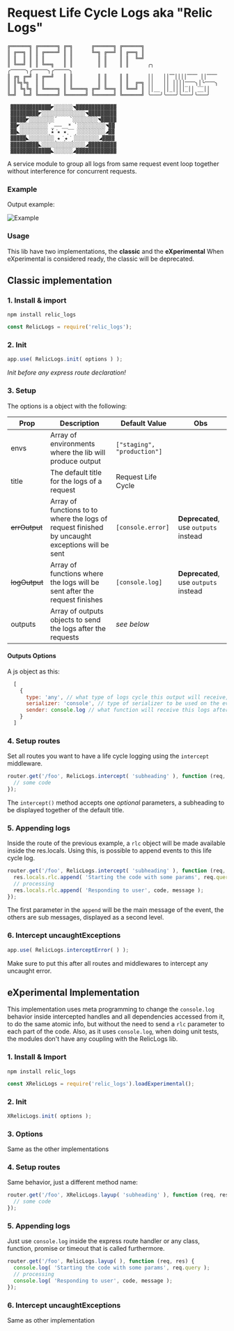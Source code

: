 # Request Life Cycle Logs aka "Relic Logs"
```
╔══════╗ ╔══════╗ ╔═╗      ╔══════╗ ╔══════╗
║ ╔══╗ ║ ║ ╔════╝ ║ ║      ╚═╗ ╔══╝ ║ ╔══╗ ║
║ ║  ║ ║ ║ ║      ║ ║        ║ ║    ║ ║  ╚═╝
║ ╚══╝ ║ ║ ╚══╗   ║ ║        ║ ║    ║ ║      ╭╮   ╭⎻⎻⎻╮╭⎻⎻⎻╮╭⎻⎻⎻╮
║ ╔╗ ╔═╝ ║ ╔══╝   ║ ║        ║ ║    ║ ║      ││   ││⎺││││⎺⎺ ││⎺⎺
║ ║╚╗╚╗  ║ ║      ║ ║        ║ ║    ║ ║  ╔═╗ ││   ││ ││││⎻⎻╮│╰⎻⎻╮
║ ║ ╚╗╚╗ ║ ╚════╗ ║ ╚════╗ ╔═╝ ╚══╗ ║ ╚══╝ ║ ││__ ││_││││̅_││ ̅_̅_││
╚═╝  ╚═╝ ╚══════╝ ╚══════╝ ╚══════╝ ╚══════╝ ╰───╯╰───╯╰───╯╰───╯

 ▓▓▓▓▓▓▓▓▓▓▓▓▓◤░░░░░░◥▓▓▓▓▓▓▓▓▓▓▓▓▓
 ▓▓▓▓▓▓▓▓▓◤░░░░░░░░░░░░░░◥▓▓▓▓▓▓▓▓▓
 ▓▓▓▓▓◤░░░░░░░░´    `░░░░░░░░◥▓▓▓▓▓
 ▓▓◤░░░░░░░░░´_⎯⎯⎯__* `░░░░░░░░░◥▓▓
 ▓▓◣░░░░░░░░░ˎ̽́★͘★ ★ ͙‾‾ˏ░░░░░░░░░◢▓▓
 ▓▓▓▓▓◣░░░░░░░░ˎ★͘ ͙★͘ˏ░░░░░░░░◢▓▓▓▓
 ▓▓▓▓▓▓▓▓▓◣░░░░░░░░░░░░░░◢▓▓▓▓▓▓▓▓▓
 ▓▓▓▓▓▓▓▓▓▓▓▓▓◣░░░░░░◢▓▓▓▓▓▓▓▓▓▓▓▓▓

```

A service module to group all logs from same request event loop together
without interference for concurrent requests.

### Example

Output example:

![Example](http://i.imgur.com/GHbrNKR.jpg?1)

### Usage

This lib have two implementations, the **classic** and the **eXperimental**
When eXperimental is considered ready, the classic will be deprecated.


## Classic implementation

### 1. Install & import

`npm install relic_logs`

```js
const RelicLogs = require('relic_logs');
```

### 2. Init

```js
app.use( RelicLogs.init( options ) );
```

*Init before any express route declaration!*

### 3. Setup
The options is a object with the following:

| Prop | Description | Default Value | Obs |
| ------ | ----------- | ------------- | --- |
| envs | Array of environments where the lib will produce output | `["staging", "production"]` | |
| title | The default title for the logs of a request | Request Life Cycle |
| ~~errOutput~~ | Array of functions to to where the logs of request finished by uncaught exceptions will be sent | `[console.error]` | **Deprecated**, use `outputs` instead |
| ~~logOutput~~ | Array of functions where the logs will be sent after the request finishes | `[console.log]` | **Deprecated**, use `outputs` instead |
| outputs | Array of outputs objects to send the logs after the requests | *see below* | |

#### Outputs Options ####
A js object as this:
```js
  [
    {
      type: 'any', // what type of logs cycle this output will receive, can be 'any', 'uncaughtException' and 'logs'.
      serializer: 'console', // type of serializer to be used on the event entries of this cycle. 'console' is a colored string ouput for terminals, 'string' is plain string with line breaks and 'json' is JS object literal.
      sender: console.log // what function will receive this logs after the cycle and will be responsible to send it somewhere
    }
  ]
```

### 4. Setup routes

Set all routes you want to have a life cycle logging using the `intercept` middleware.

```js
router.get('/foo', RelicLogs.intercept( 'subheading' ), function (req, res) {
  // some code
});
```

The `intercept()` method accepts one *optional* parameters, a subheading to be displayed together of the default title.

### 5. Appending logs

Inside the route of the previous example, a `rlc` object will be made available inside the res.locals. Using this, is possible to append events to this life cycle log.

```js
router.get('/foo', RelicLogs.intercept( 'subheading' ), function (req, res) {
  res.locals.rlc.append( 'Starting the code with some params', req.query );
  // processing
  res.locals.rlc.append( 'Responding to user', code, message );
});
```

The first parameter in the `append` will be the main message of the event, the others are sub messages, displayed as a second level.

### 6. Intercept uncaughtExceptions

```js
app.use( RelicLogs.interceptError( ) );
```
Make sure to put this after all routes and middlewares to intercept any uncaught error.



## eXperimental Implementation

This implementation uses meta programming to change the `console.log` behavior inside intercepted handles and all dependencies accessed from it, to do the same atomic info, but without the need to send a `rlc` parameter to each part of the code. Also, as it uses `console.log`, when doing unit tests, the modules don't have any coupling with the RelicLogs lib.

### 1. Install & Import

`npm install relic_logs`

```js
const XRelicLogs = require('relic_logs').loadExperimental();
```

### 2. Init

```js
XRelicLogs.init( options );
```

### 3. Options

Same as the other implementations

### 4. Setup routes

Same behavior, just a different method name:
```js
router.get('/foo', XRelicLogs.layup( 'subheading' ), function (req, res) {
  // some code
});
```

### 5. Appending logs

Just use `console.log` inside the express route handler or any class, function, promise or timeout that is called furthermore.

```js
router.get('/foo', RelicLogs.layup( ), function (req, res) {
  console.log( 'Starting the code with some params', req.query );
  // processing
  console.log( 'Responding to user', code, message );
});
```

### 6. Intercept uncaughtExceptions

Same as other implementation
